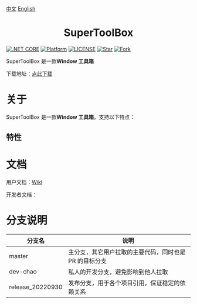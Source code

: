 

[中文](README.md) [English](README_EN.md) 

<h1 align="center">SuperToolBox</h1>

[![.NET CORE](https://img.shields.io/badge/.NET%20Framework-4.7.2-d.svg)](#)
[![Platform](https://img.shields.io/badge/Platform-Win-brightgreen.svg)](#)
[![LICENSE](https://img.shields.io/badge/license-GPL%203.0-blue)](#)
[![Star](https://img.shields.io/github/stars/SuperStudio/SuperToolBox?label=Star%20this%20repo)](https://github.com/SuperStudio/SuperToolBox)
[![Fork](https://img.shields.io/github/forks/SuperStudio/SuperToolBox?label=Fork%20this%20repo)](https://github.com/SuperStudio/SuperToolBox/fork)

SuperToolBox 是一款**Window 工具箱**

下载地址：[点此下载](https://github.com/SuperStudio/SuperToolBox/releases)

# 关于

SuperToolBox 是一款**Window 工具箱**，支持以下特点：

## 特性



# 文档

用户文档：[Wiki](https://github.com/SuperStudio/SuperToolBox/wiki)

开发者文档：

# 分支说明

| 分支名           | 说明                                                   |
| ---------------- | ------------------------------------------------------ |
| master           | 主分支，其它用户拉取的主要代码，同时也是 PR 的目标分支 |
| dev-chao         | 私人的开发分支，避免影响到他人拉取                     |
| release_20220930 | 发布分支，用于各个项目引用，保证稳定的依赖关系         |

